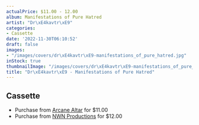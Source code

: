 ```yaml
---
actualPrice: $11.00 - 12.00
album: Manifestations of Pure Hatred
artist: "Dr\xE4kavtr\xE9"
categories:
- Cassette
date: '2022-11-30T06:10:52'
draft: false
images:
- "/images/covers/dr\xE4kavtr\xE9-manifestations_of_pure_hatred.jpg"
inStock: true
thumbnailImage: "/images/covers/dr\xE4kavtr\xE9-manifestations_of_pure_hatred-thumb.jpg"
title: "Dr\xE4kavtr\xE9 - Manifestations of Pure Hatred"
---
```


## Cassette
* Purchase from [Arcane Altar](https://arcanealtar.bigcartel.com/product/drakavtre-manifestations-of-pure-hatred-tape) for $11.00
* Purchase from [NWN Productions](http://shop.nwnprod.com/index.php?route=product/product&path=73&product_id=22500&sort=pd.name&order=ASC) for $12.00
